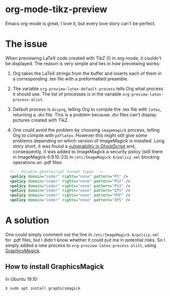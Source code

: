 # org-mode-tikz-preview
Emacs org-mode is great, I love it, but every love story can't be perfect.

# The issue
When previewing LaTeX code created with TikZ (!) in org-mode, it couldn't be displayed. The reason is very simple and lies in how previewing works:

1. Org takes the LaTeX strings from the buffer and inserts each of them in a corresponding .tex file with a preformatted preamble.

1. The variable `org-preview-latex-default-process` tells Org what process it should use. The list of processes is in the variable `org-preview-latex-process-alist`.

1. Default process is `dvipng`, telling Org to compile the .tex file with `latex`, returning a .dvi file. This is a problem because .dvi files can't display pictures created with TikZ.

1. One could avoid the problem by choosing `imagemagick` process, telling Org to compile with `pdflatex`. However this might still give some problems depending on which version of ImageMagick is installed. Long story short, it was found a [vulnerability in GhostScript](https://www.kb.cert.org/vuls/id/332928/) and, consequently, it was added to ImageMagick a security policy (still there in ImageMagick 6.9.10-23) in `/etc/ImageMagick-6/policy.xml` blocking operations on .pdf files:

```xml
  <!-- disable ghostscript format types -->
  <policy domain="coder" rights="none" pattern="PS" />
  <policy domain="coder" rights="none" pattern="PS2" />
  <policy domain="coder" rights="none" pattern="PS3" />
  <policy domain="coder" rights="none" pattern="EPS" />
  <policy domain="coder" rights="none" pattern="PDF" />
  <policy domain="coder" rights="none" pattern="XPS" />
```

# A solution
One could simply comment out the line in `/etc/ImageMagick-6/policy.xml` for .pdf files, but I didn't know whether it could put me in potential risks. So I simply added a new process to `org-preview-latex-process-alist`, using [GraphicsMagick](http://www.graphicsmagick.org/).

## How to install GraphicsMagick
In Ubuntu 19.10:

`$ sudo apt install graphicsmagick`
